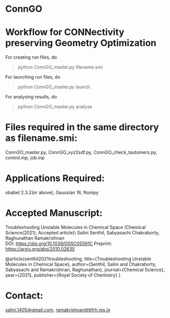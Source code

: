 # ConnGO
Workflow for CONNectivity preserving Geometry Optimization
==========================================================

For creating run files, do
> python ConnGO_master.py  filename.smi


For launching run files, do
> python ConnGO_master.py launch


For analysing results, do
> python  ConnGO_master.py  analyse


Files required in the same directory as filename.smi:
=====================================================
ConnGO_master.py,
ConnGO_xyz2sdf.py,
ConnGO_check_tautomers.py,
control.inp,
job.inp

Applications Required:
=======================
obabel 2.3.2(or above),
Gaussian 16,
Numpy

Accepted Manuscript:
=========
Troubleshooting Unstable Molecules in Chemical Space (Chemical Science(2021), Accepted article)\ 
Salini Senthil, Sabyasachi Chakraborty, Raghunathan Ramakrishnan\
DOI: https://doi.org/10.1039/D0SC05591C
Preprint: https://arxiv.org/abs/2010.02635

@article{senthil2021troubleshooting,
  title={Troubleshooting Unstable Molecules in Chemical Space},
  author={Senthil, Salini and Chakraborty, Sabyasachi and Ramakrishnan, Raghunathan},
  journal={Chemical Science},
  year={2021},
  publisher={Royal Society of Chemistry}
}

Contact:
========
salini.1405@gmail.com, 
ramakrishnan@tifrh.res.in
